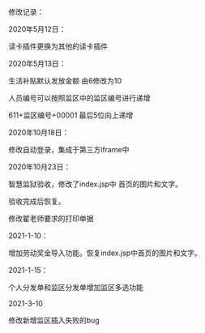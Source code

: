 修改记录：



2020年5月12日：

读卡插件更换为其他的读卡插件



2020年5月13日：

生活补贴默认发放金额 由6修改为10 

人员编号可以按照监区中的监区编号进行递增

611+监区编号+00001 最后5位向上递增





2020年10月18日：

修改自动登录，集成于第三方iframe中





2020年10月23日：

 智慧监狱验收，修改了index.jsp中 首页的图片和文字。

验收完成后恢复。

修改翟老师要求的打印单据



2021-1-10：

增加劳动奖金导入功能。恢复index.jsp中首页的图片和文字。





2021-1-15：

个人分发单和监区分发单增加监区多选功能



2021-3-10

修改新增监区插入失败的bug